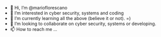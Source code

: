 - 👋 Hi, I’m @marioflorescano
- 👀 I’m interested in cyber security, systems and coding
- 🌱 I’m currently learning all the above (believe it or not). =)
- 💞️ I’m looking to collaborate on cyber security, systems or developing.
- 📫 How to reach me ...

<!---
marioflorescano/marioflorescano is a ✨ special ✨ repository because its `README.md` (this file) appears on your GitHub profile.
You can click the Preview link to take a look at your changes.
--->
